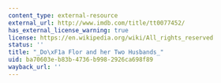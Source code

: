 ```yaml
---
content_type: external-resource
external_url: http://www.imdb.com/title/tt0077452/
has_external_license_warning: true
license: https://en.wikipedia.org/wiki/All_rights_reserved
status: ''
title: "_Do\xF1a Flor and her Two Husbands_"
uid: ba70603e-b83b-4736-b998-2926ca698f89
wayback_url: ''
---
```

